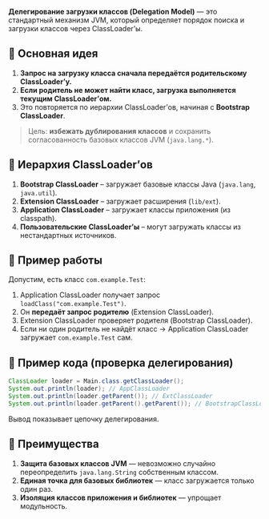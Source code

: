 **Делегирование загрузки классов (Delegation Model)** — это стандартный механизм JVM, который определяет порядок поиска и загрузки классов через ClassLoader’ы.
## 🔹 Основная идея
1. **Запрос на загрузку класса сначала передаётся родительскому ClassLoader’у.**
2. **Если родитель не может найти класс, загрузка выполняется текущим ClassLoader’ом.**
3. Это повторяется по иерархии ClassLoader’ов, начиная с **Bootstrap ClassLoader**.
> Цель: **избежать дублирования классов** и сохранить согласованность базовых классов JVM (`java.lang.*`).
## 🔹 Иерархия ClassLoader’ов
1. **Bootstrap ClassLoader** – загружает базовые классы Java (`java.lang`, `java.util`).
2. **Extension ClassLoader** – загружает расширения (`lib/ext`).
3. **Application ClassLoader** – загружает классы приложения (из classpath).
4. **Пользовательские ClassLoader’ы** – могут загружать классы из нестандартных источников.
## 🔹 Пример работы
Допустим, есть класс `com.example.Test`:
1. Application ClassLoader получает запрос `loadClass("com.example.Test")`.
2. Он **передаёт запрос родителю** (Extension ClassLoader).
3. Extension ClassLoader проверяет родителя (Bootstrap ClassLoader).
4. Если ни один родитель не найдёт класс → Application ClassLoader загружает `com.example.Test` сам.
## 🔹 Пример кода (проверка делегирования)
```java
ClassLoader loader = Main.class.getClassLoader();
System.out.println(loader); // AppClassLoader
System.out.println(loader.getParent()); // ExtClassLoader
System.out.println(loader.getParent().getParent()); // BootstrapClassLoader
```
Вывод показывает цепочку делегирования.
## 🔹 Преимущества
1. **Защита базовых классов JVM** — невозможно случайно переопределить `java.lang.String` собственным классом.
2. **Единая точка для базовых библиотек** — класс загружается только один раз.
3. **Изоляция классов приложения и библиотек** — упрощает модульность.